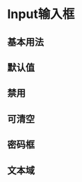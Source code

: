 # Input输入框

## 基本用法
<demo src="./basic.vue" desc="当 type 为 input 时可以不写,默认为 input"></demo>

## 默认值
<demo src="./defaultValue.vue" desc="value 属性可以提供一个初始化的默认值"></demo>

## 禁用
<demo src="./disabled.vue" desc="通过 disabled 属性指定是否禁用"></demo>

## 可清空
<demo src="./clearable.vue" desc="使用 clearable 属性即可得到一个可清空的输入框,默认为true"></demo>

## 密码框
<demo src="./password.vue" desc="当 type 为 password 时,使用 showPassword 属性即可得到一个可切换显示隐藏的密码框"></demo>

## 文本域
<demo src="./textarea.vue" desc="当 type 为 textarea 时即可得到一个文本域"></demo>
